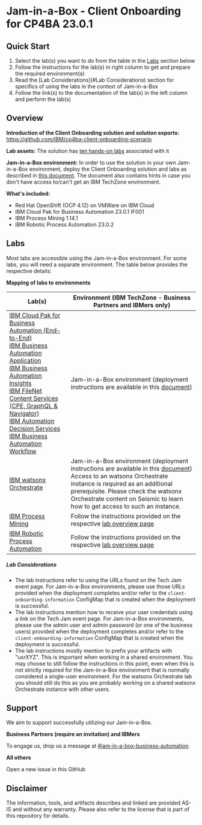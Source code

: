 # Jam-in-a-Box - Client Onboarding for CP4BA 23.0.1

## Quick Start

1. Select the lab(s) you want to do from the table in the [Labs](#Labs) section below
1. Follow the instructions for the lab(s) in right column to get and prepare the required environment(s)
1. Read the [Lab Considerations](#Lab Considerations) section for specifics of using the labs in the context of Jam-in-a-Box
1. Follow the link(s) to the documentation of the lab(s) in the left column and perform the lab(s)

## **Overview**

**Introduction of the Client Onboarding solution and solution exports:** https://github.com/IBM/cp4ba-client-onboarding-scenario 

**Lab assets:** The solution has [ten hands-on labs](https://github.com/IBM/cp4ba-labs/tree/main/23.0.1) associated with it

**Jam-in-a-Box environment:** In order to use the solution in your own Jam-in-a-Box environment, deploy the Client Onboarding solution and labs as described in [this document](https://github.com/IBM/cp4ba-client-onboarding-scenario/blob/main/23.0.1/DeployingClientOnboarding2301.md). The document also contains hints in case you don't have access to/can't get an IBM TechZone environment.

**What's included:**

- Red Hat OpenShift (OCP 4.12) on VMWare on IBM Cloud
- IBM Cloud Pak for Business Automation 23.0.1 IF001
- IBM Process Mining 1.14.1
- IBM Robotic Process Automation 23.0.2

## Labs

Most labs are accessible using the Jam-in-a-Box environment. For some labs, you will need a separate environment. The table below provides the respective details:

**Mapping of labs to environments**

| Lab(s)                                                       | Environment (IBM TechZone - Business Partners and IBMers only) |
| ------------------------------------------------------------ | ------------------------------------------------------------ |
| [IBM Cloud Pak for Business Automation (End-to-End)](https://github.com/IBM/cp4ba-labs/blob/main/23.0.1/IBM%20Cloud%20Pak%20for%20Business%20Automation%20(End-to-End))<br/>[IBM Business Automation Application](https://github.com/IBM/cp4ba-labs/blob/main/23.0.1/Business%20Automation%20Application)<br/>[IBM Business Automation Insights](https://github.com/IBM/cp4ba-labs/blob/main/23.0.1/Business%20Automation%20Insights)<br/>[IBM FileNet Content Services (CPE, GraphQL & Navigator)](https://github.com/IBM/cp4ba-labs/blob/main/23.0.1/Content)<br/>[IBM Automation Decision Services](https://github.com/IBM/cp4ba-labs/blob/main/23.0.1/Decisions)<br/>[IBM Business Automation Workflow](https://github.com/IBM/cp4ba-labs/blob/main/23.0.1/Workflow) | Jam-in-a-Box environment (deployment instructions are available in this [document](https://github.com/IBM/cp4ba-client-onboarding-scenario/blob/main/23.0.1/DeployingClientOnboarding2301.md)) |
| [IBM watsonx Orchestrate](https://github.com/IBM/cp4ba-labs/tree/main/23.0.1/watsonx%20Orchestrate) | Jam-in-a-Box environment (deployment instructions are available in this [document](https://github.com/IBM/cp4ba-client-onboarding-scenario/blob/main/23.0.1/DeployingClientOnboarding2301.md))<br/>Access to an watsonx Orchestrate instance is required as an additional prerequisite. Please check the watsonx Orchestrate content on Seismic to learn how to get access to such an instance. |
| [IBM Process Mining](https://github.com/IBM/cp4ba-labs/blob/main/23.0.1/Process%20Mining) | Follow the instructions provided on the respective [lab overview page](https://github.com/IBM/cp4ba-labs/tree/main/23.0.1/Process%20Mining) |
| [IBM Robotic Process Automation](https://github.com/IBM/cp4ba-labs/blob/main/23.0.1/Robotic%20Process%20Automation) | Follow the instructions provided on the respective [lab overview page](https://github.com/IBM/cp4ba-labs/tree/main/23.0.1/Robotic%20Process%20Automation) |

##### Lab Considerations

- The lab instructions refer to using the URLs found on the Tech Jam event page. For Jam-in-a-Box environments, please use those URLs provided when the deployment completes and/or refer to the `client-onboarding-information` ConfigMap that is created when the deployment is successful.
- The lab instructions mention how to receive your user credentials using a link on the Tech Jam event page. For Jam-in-a-Box environments, please use the admin user and admin password (or one of the business users) provided when the deployment completes and/or refer to the `client-onboarding-information` ConfigMap that is created when the deployment is successful.
- The lab instructions mostly mention to prefix your artifacts with "usrXYZ". This is important when working in a shared environment. You may choose to still follow the instructions in this point, even when this is not strictly required for the Jam-in-a-Box environment that is normally considered a single-user environment. For the watsonx Orchestrate lab you should still do this as you are probably working on a shared watsonx Orchestrate instance with other users. 

## Support

We aim to support successfully utilizing our Jam-in-a-Box.

**Business Partners (require an invitation) and IBMers**

To engage us, drop us a message at [#jam-in-a-box-business-automation](https://ibm-cloudpak-partners.slack.com/archives/C04SMFNLA3T).

**All others**

Open a new issue in this GitHub

## Disclaimer

The information, tools, and artifacts describes and linked are provided AS-IS and without any warranty. Please also refer to the license that is part of this repository for details.

